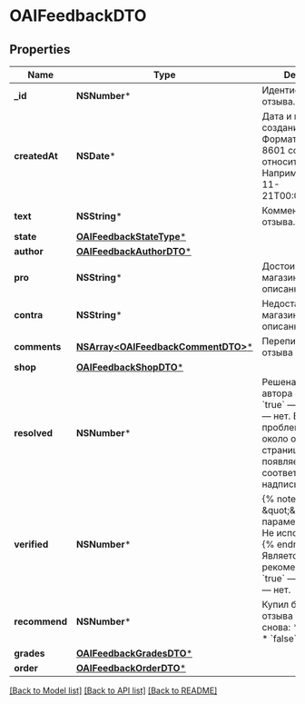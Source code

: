 # OAIFeedbackDTO

## Properties
Name | Type | Description | Notes
------------ | ------------- | ------------- | -------------
**_id** | **NSNumber*** | Идентификатор отзыва. | [optional] 
**createdAt** | **NSDate*** | Дата и время создания отзыва.  Формат даты: ISO 8601 со смещением относительно UTC. Например, &#x60;2017-11-21T00:00:00+03:00&#x60;.  | [optional] 
**text** | **NSString*** | Комментарий автора отзыва. | [optional] 
**state** | [**OAIFeedbackStateType***](OAIFeedbackStateType.md) |  | [optional] 
**author** | [**OAIFeedbackAuthorDTO***](OAIFeedbackAuthorDTO.md) |  | [optional] 
**pro** | **NSString*** | Достоинства магазина, описанные в отзыве. | [optional] 
**contra** | **NSString*** | Недостатки магазина, описанные в отзыве. | [optional] 
**comments** | [**NSArray&lt;OAIFeedbackCommentDTO&gt;***](OAIFeedbackCommentDTO.md) | Переписка автора отзыва с магазином. | 
**shop** | [**OAIFeedbackShopDTO***](OAIFeedbackShopDTO.md) |  | [optional] 
**resolved** | **NSNumber*** | Решена ли проблема автора отзыва:  * &#x60;true&#x60; — да. * &#x60;false&#x60; — нет.  Если проблема решена, около отзыва на странице магазина появляется соответствующая надпись.  | [optional] 
**verified** | **NSNumber*** | {% note warning \&quot;\&quot; %}  Этот параметр устарел. Не используйте его.  {% endnote %}  Является ли отзыв рекомендованным:  * &#x60;true&#x60; — да. * &#x60;false&#x60; — нет.  | [optional] 
**recommend** | **NSNumber*** | Купил бы автор отзыва в магазине снова:  * &#x60;true&#x60; — да. * &#x60;false&#x60; — нет.  | [optional] 
**grades** | [**OAIFeedbackGradesDTO***](OAIFeedbackGradesDTO.md) |  | [optional] 
**order** | [**OAIFeedbackOrderDTO***](OAIFeedbackOrderDTO.md) |  | [optional] 

[[Back to Model list]](../README.md#documentation-for-models) [[Back to API list]](../README.md#documentation-for-api-endpoints) [[Back to README]](../README.md)


